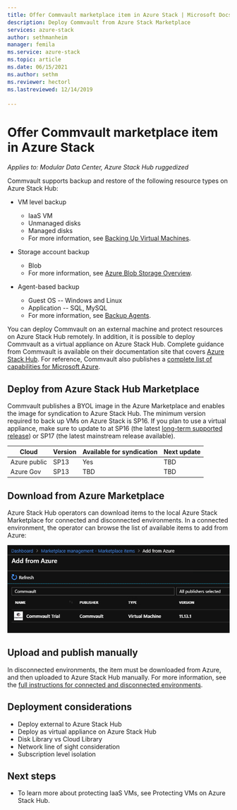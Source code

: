 ```yaml
---
title: Offer Commvault marketplace item in Azure Stack | Microsoft Docs
description: Deploy Commvault from Azure Stack Marketplace
services: azure-stack
author: sethmanheim
manager: femila
ms.service: azure-stack
ms.topic: article
ms.date: 06/15/2021
ms.author: sethm
ms.reviewer: hectorl
ms.lastreviewed: 12/14/2019

---
```


# Offer Commvault marketplace item in Azure Stack

*Applies to: Modular Data Center, Azure Stack Hub ruggedized*

Commvault supports backup and restore of the following resource types on Azure Stack Hub:

- VM level backup
  - IaaS VM
  - Unmanaged disks
  - Managed disks
  - For more information, see [Backing Up Virtual Machines](https://docs.metallic.io/metallic/configuring_backups_for_hyper_v_virtual_machines.html).

- Storage account backup
  - Blob
  - For more information, see [Azure Blob Storage Overview](https://docs.metallic.io/metallic/azure_blob_storage.html).

- Agent-based backup
  - Guest OS -- Windows and Linux
  - Application -- SQL, MySQL
  - For more information, see [Backup Agents](https://documentation.commvault.com/2023e/essential/application_based_backups_for_virtual_server_agent.html).

You can deploy Commvault on an external machine and protect resources on Azure Stack Hub remotely. In addition, it is possible to deploy Commvault as a virtual appliance on Azure Stack Hub. Complete guidance from Commvault is available on their documentation site that covers [Azure Stack Hub](https://documentation.commvault.com/2023e/essential/azure_stack_hub.html). For reference, Commvault also publishes a [complete list of capabilities for Microsoft Azure](https://docs.metallic.io/metallic/protecting_azure_virtual_machines_with_commvault_cloud.html).

## Deploy from Azure Stack Hub Marketplace

Commvault publishes a BYOL image in the Azure Marketplace and enables the image for syndication to Azure Stack Hub. The minimum version required to back up VMs on Azure Stack is SP16. If you plan to use a virtual appliance, make sure to update to at SP16 (the latest [long-term supported release](https://documentation.commvault.com/2023e/essential/platform_release_schedule_and_lifecycles.html)) or SP17 (the latest mainstream release available).

| Cloud        | Version | Available for syndication | Next update |
|--------------|---------|---------------------------|-------------|
| Azure public | SP13    | Yes                       | TBD         |
| Azure Gov    | SP13    | TBD                       | TBD         |

## Download from Azure Marketplace

Azure Stack Hub operators can download items to the local Azure Stack Marketplace for connected and disconnected environments. In a connected environment, the operator can browse the list of available items to add from Azure:

![Add from Azure](media/azure-stack-commvault-offer-tzl/add-from-azure.png)

## Upload and publish manually

In disconnected environments, the item must be downloaded from Azure, and then uploaded to Azure Stack Hub manually. For more information, see the [full instructions for connected and disconnected environments](../../operator/azure-stack-download-azure-marketplace-item.md).

## Deployment considerations

- Deploy external to Azure Stack Hub
- Deploy as virtual appliance on Azure Stack Hub
- Disk Library vs Cloud Library
- Network line of sight consideration
- Subscription level isolation

## Next steps

- To learn more about protecting IaaS VMs, see Protecting VMs on Azure Stack Hub.
